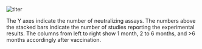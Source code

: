 <section class="figure-section wrap">

<div class="figure-image">


![titer](susceptibility-data/plasma_nt_omi_vacc_gteq2.svg)

</div>

<div class="figure-caption">

The Y axes indicate the number of neutralizing assays. The numbers above the stacked bars
indicate the number of studies reporting the experimental results. The columns
from left to right show 1 month, 2 to 6 months, and &gt;6 months accordingly after vaccination.


</div>

</section>

